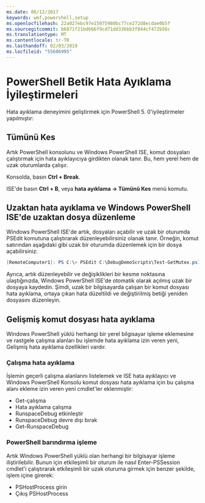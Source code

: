 ```yaml
---
ms.date: 06/12/2017
keywords: wmf,powershell,setup
ms.openlocfilehash: 22a027ebc97e15075980bc77ce272d8ecdae0b5f
ms.sourcegitcommit: b6871f21bd666f9cd71dd336bb3f844cf472b56c
ms.translationtype: MT
ms.contentlocale: tr-TR
ms.lasthandoff: 02/03/2019
ms.locfileid: "55686995"
---
```

# <a name="improvements-in-powershell-script-debugging"></a>PowerShell Betik Hata Ayıklama İyileştirmeleri

Hata ayıklama deneyimini geliştirmek için PowerShell 5. 0'iyileştirmeler yapılmıştır:

## <a name="break-all"></a>Tümünü Kes

Artık PowerShell konsolunu ve Windows PowerShell ISE, komut dosyaları çalıştırmak için hata ayıklayıcıya girdikten olanak tanır. Bu, hem yerel hem de uzak oturumlarda çalışır.

Konsolda, basın **Ctrl + Break**.

ISE'de basın **Ctrl + B**, veya **hata ayıklama -> Tümünü Kes** menü komutu.

## <a name="remote-debugging-and-remote-file-editing-in-windows-powershell-ise"></a>Uzaktan hata ayıklama ve Windows PowerShell ISE'de uzaktan dosya düzenleme

Windows PowerShell ISE'de artık, dosyaları açabilir ve uzak bir oturumda PSEdit komutuna çalıştırarak düzenleyebilirsiniz olanak tanır.
Örneğin, komut satırından aşağıdaki gibi uzak bir oturumda düzenlemek için bir dosya açabilirsiniz:

```powershell
[RemoteComputer1]: PS C:\> PSEdit C:\DebugDemoScripts\Test-GetMutex.ps1
```

Ayrıca, artık düzenleyebilir ve değişiklikleri bir kesme noktasına ulaştığınızda, Windows PowerShell ISE'de otomatik olarak açılmış uzak bir dosyaya kaydedin.
Şimdi, uzak bir bilgisayarda çalışan bir komut dosyası hata ayıklama, ortaya çıkan hata düzeltildi ve değiştirilmiş betiği yeniden dosyasını düzenleyin.

## <a name="advanced-script-debugging"></a>Gelişmiş komut dosyası hata ayıklama

Windows PowerShell yüklü herhangi bir yerel bilgisayar işleme eklemesine ve rastgele çalışma alanları bu işlemde hata ayıklama izin veren yeni, Gelişmiş hata ayıklama özellikleri vardır.

### <a name="runspace-debugging"></a>Çalışma hata ayıklama

İşlemin geçerli çalışma alanlarını listelemek ve ISE hata ayıklayıcı ve Windows PowerShell Konsolu komut dosyası hata ayıklama için bu çalışma alanı ekleme izin veren yeni cmdlet'ler eklenmiştir:

-   Get-çalışma
-   Hata ayıklama çalışma
-   RunspaceDebug etkinleştir
-   RunspaceDebug devre dışı bırak
-   Get-RunspaceDebug

### <a name="attach-to-process-hosting-powershell"></a>PowerShell barındırma işleme

Artık Windows PowerShell yüklü olan herhangi bir bilgisayar işleme iliştirilebilir. Bunun için etkileşimli bir oturum ile nasıl Enter-PSSession cmdlet'i çalıştırarak etkileşimli bir uzak oturuma girmek için benzer şekilde, işlem içine girerek:

-   PSHostProcess girin
-   Çıkış PSHostProcess
